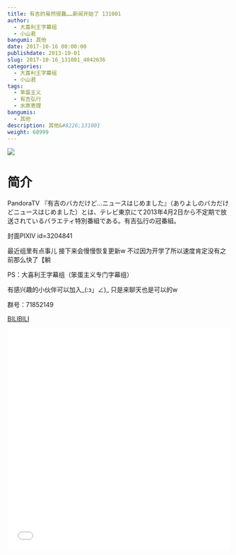 ```yaml
---
title: 有吉的虽然很蠢……新闻开始了 131001
author: 
  - 大喜利王字幕组
  - 小山君
bangumi: 其他
date: 2017-10-16 00:00:00
publishdate: 2013-10-01
slug: 2017-10-16_131001_4042636
categories: 
  - 大喜利王字幕组
  - 小山君
tags: 
  - 笨蛋主义
  - 有吉弘行
  - 水原恵理
bangumis: 
  - 其他
description: 其他&#8226;131001
weight: 68999
---
```


![](https://i.imgur.com/HzExGaA.jpg)

# 简介  
PandoraTV 『有吉のバカだけど…ニュースはじめました』（ありよしのバカだけどニュースはじめました）とは、テレビ東京にて2013年4月2日から不定期で放送されているバラエティ特別番組である。有吉弘行の冠番組。


封面PIXIV id=3204841


最近组里有点事儿 接下来会慢慢恢复更新w 不过因为开学了所以速度肯定没有之前那么快了【躺


PS：大喜利王字幕组（笨蛋主义专门字幕组） 


有感兴趣的小伙伴可以加入_(:з」∠)_  只是来聊天也是可以的w


群号：71852149

  [BILIBILI](https://www.bilibili.com/video/av4042636/)


<div class="vcontainer">  <iframe class='video' src="//www.bilibili.com/html/html5player.html?cid=6521015&aid=4042636" width="100%" height="500" frameborder="0" allowfullscreen="allowfullscreen"></iframe></div>

